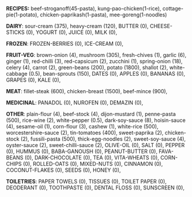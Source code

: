 
**RECIPES:** beef-stroganoff(45-pasta), kung-pao-chicken(1-rice), cottage-pie(1-potato), chicken-paprikash(1-pasta), mee-goreng(1-noodles)


**DAIRY**:
sour-cream (375), 
heavy-cream (120), 
BUTTER (0), 
CHEESE-STICKS (0), 
YOGURT (0), 
JUICE (0), 
MILK (0), 

**FROZEN**:
FROZEN-BERRIES (0), 
ICE-CREAM (0), 

**FRUIT-VEG**:
brown-onion (4), 
mushroom (305), 
fresh-chives (1), 
garlic (6), 
ginger (1), 
red-chilli (3), 
red-capsicum (2), 
zucchini (1), 
spring-onion (18), 
celery (4), 
carrot (2), 
green-beans (200), 
potato (1800), 
shallot (2), 
white-cabbage (0.5), 
bean-sprouts (150), 
DATES (0), 
APPLES (0), 
BANANAS (0), 
GRAPES (0), 
KALE (0), 

**MEAT**:
fillet-steak (600), 
chicken-breast (1500), 
beef-mince (900), 

**MEDICINAL**:
PANADOL (0), 
NUROFEN (0), 
DEMAZIN (0), 

**OTHER**:
plain-flour (4), 
beef-stock (4), 
dijon-mustard (1), 
penne-pasta (500), 
rice-wine (2), 
white-pepper (0.5), 
dark-soy-sauce (8), 
hoisin-sauce (4), 
sesame-oil (1), 
corn-flour (3), 
cashew (1), 
white-rice (500), 
worcestershire-sauce (2), 
tin-tomatoes (400), 
sweet-paprika (2), 
chicken-stock (2), 
fussili-pasta (500), 
thick-egg-noodles (2), 
sweet-soy-sauce (4), 
oyster-sauce (2), 
sweet-chilli-sauce (2), 
OLIVE-OIL (0), 
SALT (0), 
PEPPER (0), 
HUMMUS (0), 
BABA-GANOUSH (0), 
PEANUT-BUTTER (0), 
FAVA-BEANS (0), 
DARK-CHOCOLATE (0), 
TEA (0), 
VITA-WHEATS (0), 
CORN-CHIPS (0), 
ROLLED-OATS (0), 
MIXED-NUTS (0), 
CINNAMON (0), 
COCONUT-FLAKES (0), 
SEEDS (0), 
HONEY (0), 

**TOILETRIES**:
PAPER TOWELS (0), 
TISSUES (0), 
TOILET PAPER (0), 
DEODERANT (0), 
TOOTHPASTE (0), 
DENTAL FLOSS (0), 
SUNSCREEN (0), 

